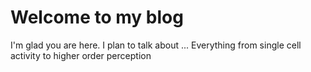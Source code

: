 # Welcome to my blog

I'm glad you are here. I plan to talk about ...
Everything from single cell activity to higher order perception

